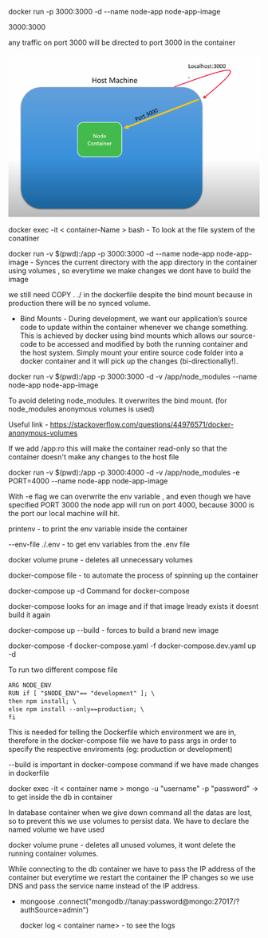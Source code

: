 docker run -p 3000:3000 -d --name node-app node-app-image

3000:3000

any traffic on port 3000 will be directed to port 3000 in the container

![image](assets/ports.png)

docker exec -it < container-Name > bash - To look at the file system of the conatiner

docker run -v $(pwd):/app -p 3000:3000 -d --name node-app node-app-image - Synces the current directory with the app directory in the container using volumes , so everytime we make changes we dont have to build the image

we still need COPY . ./ in the dockerfile despite the bind mount because in production there will be no synced volume.

- Bind Mounts - During development, we want our application’s source code to update within the container whenever we change something. This is achieved by docker using bind mounts which allows our source-code to be accessed and modified by both the running container and the host system. Simply mount your entire source code folder into a docker container and it will pick up the changes (bi-directionally!).

docker run -v $(pwd):/app -p 3000:3000 -d -v /app/node_modules --name node-app node-app-image

To avoid deleting node_modules. It overwrites the bind mount. (for node_modules anonymous volumes is used)

Useful link - https://stackoverflow.com/questions/44976571/docker-anonymous-volumes

If we add /app:ro this will make the container read-only so that the container doesn't make any changes to the host file

docker run -v $(pwd):/app -p 3000:4000 -d -v /app/node_modules -e PORT=4000 --name node-app node-app-image

With -e flag we can overwrite the env variable , and even though we have specified PORT 3000 the node app will run on port 4000, because 3000 is the port our local machine will hit.

printenv - to print the env variable inside the container

--env-file ./.env - to get env variables from the .env file

docker volume prune - deletes all unnecessary volumes

docker-compose file - to automate the process of spinning up the container

docker-compose up -d
Command for docker-compose

docker-compose looks for an image and if that image lready exists it doesnt build it again

docker-compose up --build - forces to build a brand new image

docker-compose -f docker-compose.yaml -f docker-compose.dev.yaml up -d

To run two different compose file

```
ARG NODE_ENV
RUN if [ "$NODE_ENV"== "development" ]; \
then npm install; \
else npm install --only==production; \
fi
```

This is needed for telling the Dockerfile which environment we are in, therefore in the docker-compose file we have to pass args in order to specify the respective enviroments (eg: production or development)

--build is important in docker-compose command if we have made changes in dockerfile

docker exec -it < container name > mongo -u "username" -p "password" -> to get inside the db in container

In database container when we give down command all the datas are lost, so to prevent this we use volumes to persist data.
We have to declare the named volume we have used

docker volume prune - deletes all unused volumes, it wont delete the running container volumes.

While connecting to the db container we have to pass the IP address of the container but everytime we restart the container the IP changes so we use DNS and pass the service name instead of the IP address.

- mongoose
  .connect("mongodb://tanay:password@mongo:27017/?authSource=admin")

  docker log < container name> - to see the logs
